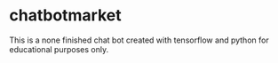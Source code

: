 # chatbotmarket
This is a none finished chat bot created with tensorflow and python for educational purposes only.
